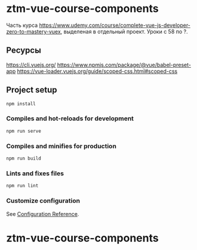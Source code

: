 # ztm-vue-course-components

Часть курса https://www.udemy.com/course/complete-vue-js-developer-zero-to-mastery-vuex, выделеная в отдельный проект. Уроки с 58 по ?.

## Ресурсы
https://cli.vuejs.org/
https://www.npmjs.com/package/@vue/babel-preset-app
https://vue-loader.vuejs.org/guide/scoped-css.html#scoped-css


## Project setup
```
npm install
```

### Compiles and hot-reloads for development
```
npm run serve
```

### Compiles and minifies for production
```
npm run build
```

### Lints and fixes files
```
npm run lint
```

### Customize configuration
See [Configuration Reference](https://cli.vuejs.org/config/).
# ztm-vue-course-components
